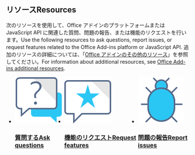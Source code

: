 <h2><span data-ttu-id="d0aa9-101">リソース</span><span class="sxs-lookup"><span data-stu-id="d0aa9-101">Resources</span></span></h2>
<p><span data-ttu-id="d0aa9-102">次のリソースを使用して、Office アドインのプラットフォームまたは JavaScript API に関連した質問、問題の報告、または機能のリクエストを行います。</span><span class="sxs-lookup"><span data-stu-id="d0aa9-102">Use the following resources to ask questions, report issues, or request features related to the Office Add-ins platform or JavaScript API.</span></span> <span data-ttu-id="d0aa9-103">追加のリソースの詳細については、「<a href="../resources/resources-links-help.md">Office アドインのその他のリソース</a>」を参照してください。</span><span class="sxs-lookup"><span data-stu-id="d0aa9-103">For information about additional resources, see <a href="../resources/resources-links-help.md">Office Add-ins additional resources</a>.</span></span></p>
<ul class="panelContent cardsF cols cols3" style="display:flex!important;">
    <li>
        <div class="cardSize">
            <div class="cardPadding">
                <div class="card">
                    <div class="cardImageOuter">
                        <div class="cardImage">
                            <a href="https://stackoverflow.com/questions/tagged/office-js" target="_blank"><img src="../images/index/i_support.svg" alt="API questions" /></a>
                        </div>
                    </div>
                    <div class="cardText">
                        <a href="https://stackoverflow.com/questions/tagged/office-js" target="_blank"><h3><span data-ttu-id="d0aa9-104">質問する</span><span class="sxs-lookup"><span data-stu-id="d0aa9-104">Ask questions</span></span></h3></a>
                    </div>
                </div>
            </div>
        </div>
    </li>
    <li>
        <div class="cardSize">
            <div class="cardPadding">
                <div class="card">
                    <div class="cardImageOuter">
                        <div class="cardImage">
                            <a href="https://officespdev.uservoice.com/" target="_blank"><img src="../images/index/i_feedback.svg" alt="API feature requests" /></a>
                        </div>
                    </div>
                    <div class="cardText">
                        <a href="https://officespdev.uservoice.com/" target="_blank"><h3><span data-ttu-id="d0aa9-105">機能のリクエスト</span><span class="sxs-lookup"><span data-stu-id="d0aa9-105">Request features</span></span></h3></a>
                    </div>
                </div>
            </div>
        </div>
    </li>
    <li>
        <div class="cardSize">
            <div class="cardPadding">
                <div class="card">
                    <div class="cardImageOuter">
                        <div class="cardImage">
                            <a href="https://github.com/officedev/office-js/issues" target="_blank"><img src="../images/index/i_bug.svg" alt="API issues" /></a>
                        </div>
                    </div>
                    <div class="cardText">
                        <a href="https://github.com/officedev/office-js/issues" target="_blank"><h3><span data-ttu-id="d0aa9-106">問題の報告</span><span class="sxs-lookup"><span data-stu-id="d0aa9-106">Report issues</span></span></h3></a>
                    </div>
                </div>
            </div>
        </div>
    </li>
</ul>